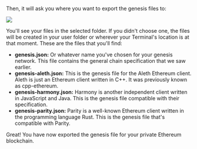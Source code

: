 Then, it will ask you where you want to export the genesis files to:

![](https://github.com/fenago/katacoda-scenarios/raw/master/mastering-ethereum/ethereum-private-network/steps/5/save.JPG)


You'll see your files in the selected folder. If you didn't choose one, the files will be created in your user folder or wherever your Terminal's location is at that moment. These are the files that you'll find:

- **genesis.json:** Or whatever name you've chosen for your genesis network. This file contains the general chain specification that we saw earlier.
- **genesis-aleth.json:** This is the genesis file for the Aleth Ethereum client. Aleth is just an Ethereum client written in C++. It was previously known as cpp-ethereum.
- **genesis-harmony.json:** Harmony is another independent client written in JavaScript and Java. This is the genesis file compatible with their specification.
- **genesis-parity.json:** Parity is a well-known Ethereum client written in the programming language Rust. This is the genesis file that's compatible with Parity.

Great! You have now exported the genesis file for your private Ethereum blockchain.